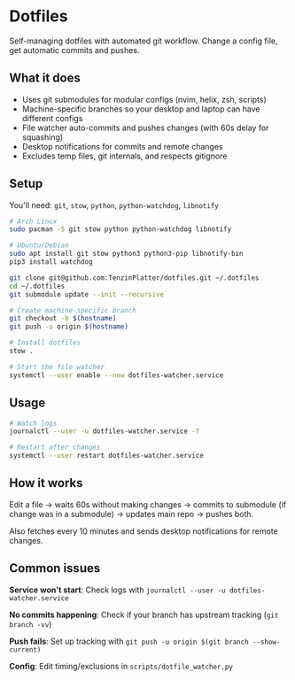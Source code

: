 # Dotfiles

Self-managing dotfiles with automated git workflow. Change a config file, get automatic commits and pushes.

## What it does

- Uses git submodules for modular configs (nvim, helix, zsh, scripts)
- Machine-specific branches so your desktop and laptop can have different configs
- File watcher auto-commits and pushes changes (with 60s delay for squashing)
- Desktop notifications for commits and remote changes
- Excludes temp files, git internals, and respects gitignore

## Setup

You'll need: `git`, `stow`, `python`, `python-watchdog`, `libnotify`

```bash
# Arch Linux
sudo pacman -S git stow python python-watchdog libnotify

# Ubuntu/Debian
sudo apt install git stow python3 python3-pip libnotify-bin
pip3 install watchdog
```

```bash
git clone git@github.com:TenzinPlatter/dotfiles.git ~/.dotfiles
cd ~/.dotfiles
git submodule update --init --recursive

# Create machine-specific branch
git checkout -b $(hostname)
git push -u origin $(hostname)

# Install dotfiles
stow .

# Start the file watcher
systemctl --user enable --now dotfiles-watcher.service
```

## Usage

```bash
# Watch logs
journalctl --user -u dotfiles-watcher.service -f

# Restart after changes
systemctl --user restart dotfiles-watcher.service
```

## How it works

Edit a file → waits 60s without making changes → commits to submodule (if change was in a submodule) → updates main repo → pushes both.

Also fetches every 10 minutes and sends desktop notifications for remote changes.

## Common issues

**Service won't start**: Check logs with `journalctl --user -u dotfiles-watcher.service`

**No commits happening**: Check if your branch has upstream tracking (`git branch -vv`)

**Push fails**: Set up tracking with `git push -u origin $(git branch --show-current)`

**Config**: Edit timing/exclusions in `scripts/dotfile_watcher.py`
